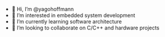 - 👋 Hi, I’m @yagohoffmann
- 👀 I’m interested in embedded system development
- 🌱 I’m currently learning software architecture
- 💞️ I’m looking to collaborate on C/C++ and hardware projects

<!---
yagohoffmann/yagohoffmann is a ✨ special ✨ repository because its `README.md` (this file) appears on your GitHub profile.
You can click the Preview link to take a look at your changes.
--->
